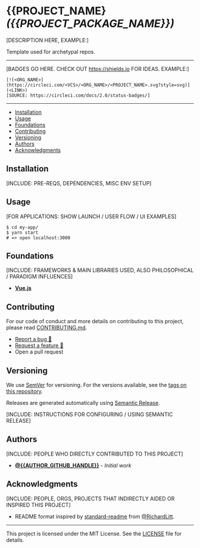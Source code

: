 # {{PROJECT_NAME} _({{PROJECT_PACKAGE_NAME}})_

[DESCRIPTION HERE, EXAMPLE:]

Template used for archetypal repos.

---

[BADGES GO HERE. CHECK OUT https://shields.io FOR IDEAS. EXAMPLE:]

```
[![<ORG_NAME>](https://circleci.com/<VCS>/<ORG_NAME>/<PROJECT_NAME>.svg?style=svg)](<LINK>)
[SOURCE: https://circleci.com/docs/2.0/status-badges/]
```

---

- [Installation](#installation)
- [Usage](#usage)
- [Foundations](#foundations)
- [Contributing](#contributing)
- [Versioning](#versioning)
- [Authors](#authors)
- [Acknowledgments](#acknowledgments)

## Installation

[INCLUDE: PRE-REQS, DEPENDENCIES, MISC ENV SETUP]

## Usage

[FOR APPLICATIONS: SHOW LAUNCH / USER FLOW / UI EXAMPLES]

```shell
$ cd my-app/
$ yarn start
# => open localhost:3000
```

## Foundations

[INCLUDE: FRAMEWORKS & MAIN LIBRARIES USED, ALSO PHILOSOPHICAL / PARADIGM INFLUENCES]

- **[Vue.js](https://vuejs.org)**

## Contributing

For our code of conduct and more details on contributing to this project, please read [CONTRIBUTING.md](CONTRIBUTING.md).

- [Report a bug :bug:]({{REPO_URL}}/issues/new?template=bug_report.md&labels=bug&title=New%20bug%20report)
- [Request a feature :star2:]({{REPO_URL}}/issues/new?template=feature_request.md&labels=enhancement&title=New%20feature%20request)
- Open a pull request

## Versioning

We use [SemVer](http://semver.org/) for versioning. For the versions available, see the [tags on this repository](https://github.com/your/project/tags).

Releases are generated automatically using [Semantic Release](https://github.com/semantic-release/semantic-release).

[INCLUDE: INSTRUCTIONS FOR CONFIGURING / USING SEMANTIC RELEASE]

## Authors

[INCLUDE: PEOPLE WHO DIRECTLY CONTRIBUTED TO THIS PROJECT]

- **[@{{AUTHOR_GITHUB_HANDLE}}](https://github.com/{{AUTHOR_GITHUB_HANDLE}})** - *Initial work*

## Acknowledgments

[INCLUDE: PEOPLE, ORGS, PROJECTS THAT INDIRECTLY AIDED OR INSPIRED THIS PROJECT]

- README format inspired by [standard-readme](https://github.com/RichardLitt/standard-readme/) from [@RichardLitt](https://github.com/RichardLitt).

---

This project is licensed under the MIT License. See the [LICENSE](LICENSE) file for details.